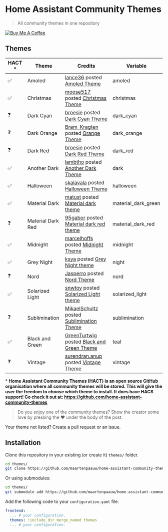 # Home Assistant Community Themes
> All community themes in one repository

<a href="https://www.buymeacoffee.com/maartenpaauw" target="_blank"><img src="https://www.buymeacoffee.com/assets/img/custom_images/orange_img.png" alt="Buy Me A Coffee" style="height: auto !important;width: auto !important;" ></a>

## Themes

| HACT * | Theme             | Credits                                                                                                                                                                  | Variable            |
| ------ | ----------------- | ------------------------------------------------------------------------------------------------------------------------------------------------------------------------ | ------------------- |
|  ✅   | Amoled            | [lance36](https://community.home-assistant.io/u/lance36) posted [Amoled Theme](https://community.home-assistant.io/t/amoled-theme/94875)                                 | amoled              |
|  ✅   | Christmas         | [moose517](https://community.home-assistant.io/u/moose517) posted [Christmas Theme](https://community.home-assistant.io/t/christmas-theme/34036)                         | christmas           |
|  ❓   | Dark Cyan         | [broesie](https://community.home-assistant.io/u/broesie) posted [Dark Cyan Theme](https://community.home-assistant.io/t/dark-cyan-theme/28594)                           | dark_cyan           |
|  ❓   | Dark Orange       | [Bram_Kragten](https://community.home-assistant.io/u/Bram_Kragten) posted [Orange Theme](https://community.home-assistant.io/t/orange-theme/28601)                       | dark_orange         |
|  ❓   | Dark Red          | [broesie](https://community.home-assistant.io/u/broesie) posted [Dark Red Theme](https://community.home-assistant.io/t/dark-red-theme/28592)                             | dark_red            |
|  ✅   | Another Dark      | [lambtho](https://community.home-assistant.io/u/lambtho) posted [Another Dark Theme](https://community.home-assistant.io/t/another-dark-theme/28595)                     | dark                |
|  ✅   | Halloween         | [skalavala](https://community.home-assistant.io/u/skalavala) posted [Halloween Theme](https://community.home-assistant.io/t/halloween-theme/30872)                       | halloween           |
|  ✅   | Material Dark     | [matust](https://community.home-assistant.io/u/matust) posted [Material dark theme](https://community.home-assistant.io/t/material-dark-theme/30796)                     | material_dark_green |
|  ❓   | Material Dark Red | [95gabor](https://community.home-assistant.io/u/95gabor) posted [Material dark red theme](https://community.home-assistant.io/t/material-dark-red-frontend-theme/100690) | material_dark_red   |
|  ✅   | Midnight          | [marcelhoffs](https://community.home-assistant.io/u/marcelhoffs) posted [Midnight Theme](https://community.home-assistant.io/t/midnight-theme/28598)                     | midnight            |
|  ✅   | Grey Night        | [ksya](https://community.home-assistant.io/u/ksya) posted [Grey Night theme](https://community.home-assistant.io/t/grey-night-theme/30848)                               | night               |
|  ❓   | Nord              | [Jasperro](https://community.home-assistant.io/u/jasperro) posted [Nord Theme](https://community.home-assistant.io/t/nord-theme/129301)                                  | nord                |
|  ✅   | Solarized Light   | [snwtoy](https://community.home-assistant.io/u/snwtoy) posted [Solarized Light theme](https://community.home-assistant.io/t/solarized-light-theme/42713)                 | solarized_light     |
|  ❓   | Sublimination     | [MikaelSchultz](https://community.home-assistant.io/u/MikaelSchultz) posted [Sublimination Theme](https://community.home-assistant.io/t/sublimination-theme/67312)       | sublimination       |
|  ✅   | Black and Green   | [GreenTurtwig](https://community.home-assistant.io/u/GreenTurtwig) posted [Black and Green Theme](https://community.home-assistant.io/t/black-and-green-theme/28602)     | teal                |
|  ❓   | Vintage           | [surendran.anup](https://community.home-assistant.io/u/surendran.anup) posted [Vintage Theme](https://community.home-assistant.io/t/vintage-theme/42806)                 | vintage             |

\* **Home Assistant Community Themes (HACT) is an open source GitHub organisation where all community themes will be stored. This will give the user the freedom to choose which theme to install. It does have HACS support! Go check it out at: https://github.com/home-assistant-community-themes**

> Do you enjoy one of the community themes? Show the creator some love by pressing the ❤️ under the body of the post.

Your theme not listed? Create a pull request or an issue.

##  Installation

Clone this repository in your existing (or create it) `themes/` folder.

```bash
cd themes/
git clone https://github.com/maartenpaauw/home-assistant-community-themes.git
```

Or using submodules:

```bash
cd themes/
git submodule add https://github.com/maartenpaauw/home-assistant-community-themes.git
```

Add the following code to your `configuration.yaml` file.

```yaml
frontend:
  ... # your configuration.
  themes: !include_dir_merge_named themes
  ... # your configuration.
```
